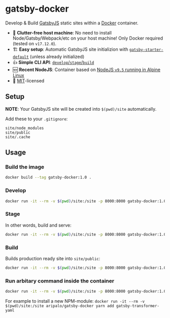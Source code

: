 # gatsby-docker
Develop &amp; Build [GatsbyJS](https://www.gatsbyjs.org/) static sites within a [Docker](https://www.docker.com/) container.

- 🚮  **Clutter-free host machine**: No need to install Node/Gatsby/Webpack/etc on your host machine! Only Docker required (tested on `v17.12.0`).
- 🏗  **Easy setup**: Automatic GatsbyJS site initializion with [`gatsby-starter-default`](http://gatsbyjs.github.io/gatsby-starter-default/) (unless already initialized)
- 👍  **Simple CLI API**: [`develop`/`stage`/`build`](#usage)
- 🆕  **Recent NodeJS**: Container based on [NodeJS `v9.5` running in Alpine Linux](https://github.com/nodejs/docker-node/blob/db3b27c8388136b5e529861d7c3fa12fd8328301/9/alpine/Dockerfile)
- 📃  [MIT](https://github.com/aripalo/gatsby-docker/blob/master/LICENSE)-licensed



## Setup

**NOTE**: Your GatsbyJS site will be created into `$(pwd)/site` automatically.

Add these to your `.gitignore`:
```
site/node_modules
site/public
site/.cache
```


## Usage

### Build the image

```sh
docker build --tag gatsby-docker:1.0 .
```

### Develop
```sh
docker run -it --rm -v $(pwd)/site:/site -p 8000:8000 gatsby-docker:1.0 develop
```

### Stage

In other words, build and serve:
```sh
docker run -it --rm -v $(pwd)/site:/site -p 8000:8000 gatsby-docker:1.0 stage
```

### Build

Builds production ready site into `site/public`:
```sh
docker run -it --rm -v $(pwd)/site:/site -p 8000:8000 gatsby-docker:1.0 build
```

### Run arbitary command inside the container
```sh
docker run -it --rm -v $(pwd)/site:/site -p 8000:8000 gatsby-docker:1.0 <YOUR-COMMAND-HERE>
```

For example to install a new NPM-module: `docker run -it --rm -v $(pwd)/site:/site aripalo/gatsby-docker yarn add gatsby-transformer-yaml`
